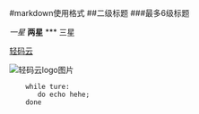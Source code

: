 #markdown使用格式
##二级标题
###最多6级标题

*一星*
**两星**
***  三星


[轻码云](http://www.qingmayun.com)

![轻码云logo图片](http://www.qingmayun.com/img/logo.png)

        while ture:
           do echo hehe;
        done

